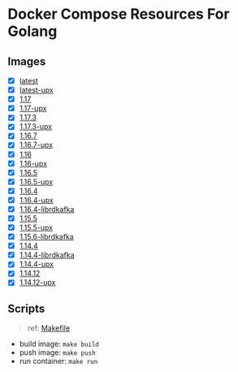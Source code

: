 # Docker Compose Resources For Golang

## Images

- [x] [latest](./latest/Dockerfile)
- [x] [latest-upx](./latest-upx/Dockerfile)
- [x] [1.17](./1.17/Dockerfile)
- [x] [1.17-upx]((./1.17-upx/Dockerfile))
- [x] [1.17.3](./1.17.3/Dockerfile)
- [x] [1.17.3-upx]((./1.17.3-upx/Dockerfile))
- [x] [1.16.7](./1.16.7/Dockerfile)
- [x] [1.16.7-upx]((./1.16.7-upx/Dockerfile))
- [x] [1.16](./1.16/Dockerfile)
- [x] [1.16-upx]((./1.16-upx/Dockerfile))
- [x] [1.16.5](./1.16.5/Dockerfile)
- [x] [1.16.5-upx]((./1.16.5-upx/Dockerfile))
- [x] [1.16.4](./1.16.4/Dockerfile)
- [x] [1.16.4-upx]((./1.16.4-upx/Dockerfile))
- [x] [1.16.4-librdkafka](./1.16.4-librdkafka/Dockerfile)
- [x] [1.15.5](./1.15.5/Dockerfile)
- [x] [1.15.5-upx]((./1.15.5-upx/Dockerfile))
- [x] [1.15.6-librdkafka](./1.15.6-librdkafka/Dockerfile)
- [x] [1.14.4](./1.14.4/Dockerfile)
- [x] [1.14.4-librdkafka](./1.14.4-librdkafka/Dockerfile)
- [x] [1.14.4-upx]((./1.14.4-upx/Dockerfile))
- [x] [1.14.12](./1.14.12/Dockerfile)
- [x] [1.14.12-upx]((./1.14.12-upx/Dockerfile))

## Scripts

>ref: [Makefile](./Makefile)

- build image: `make build`
- push image: `make push`
- run container: `make run`
